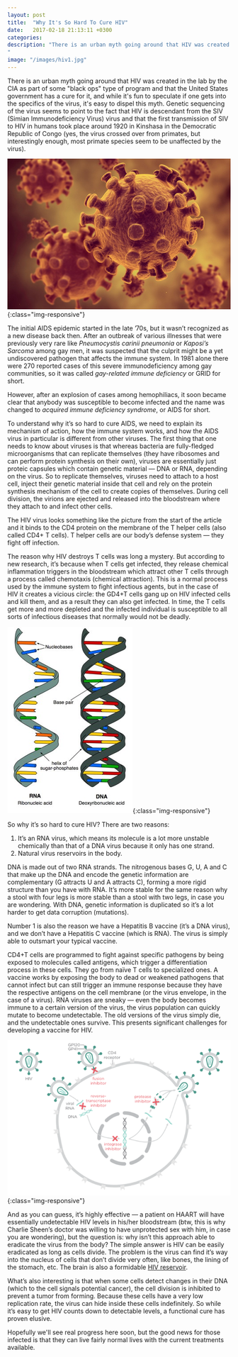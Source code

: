 ```yaml
---
layout: post
title:  "Why It's So Hard To Cure HIV"
date:   2017-02-18 21:13:11 +0300
categories:
description: "There is an urban myth going around that HIV was created in the lab by the CIA as part of some black ops type of program and that the United States government has a cure for it, and while it's fun to speculate if however, one gets into the specifics of the virus, it's easy to dispel this myth...
"
image: "/images/hiv1.jpg"
---
```

There is an urban myth going around that HIV was created in the lab by the CIA as part of some "black ops" type of program and that the United States government has a cure for it, and while it's fun to speculate if one gets into the specifics of the virus, it's easy to dispel this myth. Genetic sequencing of the virus seems to point to the fact that HIV is descendant from the SIV (Simian Immunodeficiency Virus) virus and that the first transmission of SIV to HIV in humans took place around 1920 in Kinshasa in the Democratic Republic of Congo (yes, the virus crossed over from primates, but interestingly enough, most primate species seem to be unaffected by the virus).

![image-title-here](/images/hiv1.jpg){:class="img-responsive"}

The initial AIDS epidemic started in the late ’70s, but it wasn’t recognized as a new disease back then. After an outbreak of various illnesses that were previously very rare like *Pneumocystis carinii pneumonia* or *Kaposi’s Sarcoma* among gay men, it was suspected that the culprit might be a yet undiscovered pathogen that affects the immune system. In 1981 alone there were 270 reported cases of this severe immunodeficiency among gay communities, so it was called *gay-related immune deficiency* or GRID for short.

However, after an explosion of cases among hemophiliacs, it soon became clear that anybody was susceptible to become infected and the name was changed to *acquired immune deficiency syndrome*, or AIDS for short.

To understand why it’s so hard to cure AIDS, we need to explain its mechanism of action, how the immune system works, and how the AIDS virus in particular is different from other viruses. The first thing that one needs to know about viruses is that whereas bacteria are fully-fledged microorganisms that can replicate themselves (they have ribosomes and can perform protein synthesis on their own), viruses are essentially just proteic capsules which contain genetic material — DNA or RNA, depending on the virus. So to replicate themselves, viruses need to attach to a host cell, inject their genetic material inside that cell and rely on the protein synthesis mechanism of the cell to create copies of themselves. During cell division, the virions are ejected and released into the bloodstream where they attach to and infect other cells.

The HIV virus looks something like the picture from the start of the article and it binds to the CD4 protein on the membrane of the T helper cells (also called CD4+ T cells). T helper cells are our body’s defense system — they fight off infection.

The reason why HIV destroys T cells was long a mystery. But according to new research, it’s because when T cells get infected, they release chemical inflammation triggers in the bloodstream which attract other T cells through a process called chemotaxis (chemical attraction). This is a normal process used by the immune system to fight infectious agents, but in the case of HIV it creates a vicious circle: the GD4+T cells gang up on HIV infected cells and kill them, and as a result they can also get infected. In time, the T cells get more and more depleted and the infected individual is susceptible to all sorts of infectious diseases that normally would not be deadly.

![image-title-here](/images/hiv2.jpeg){:class="img-responsive"}

So why it’s so hard to cure HIV? There are two reasons:

1. It’s an RNA virus, which means its molecule is a lot more unstable chemically than that of a DNA virus because it only has one strand.
2. Natural virus reservoirs in the body.

DNA is made out of two RNA strands. The nitrogenous bases G, U, A and C that make up the DNA and encode the genetic information are complementary (G attracts U and A attracts C), forming a more rigid structure than you have with RNA. It’s more stable for the same reason why a stool with four legs is more stable than a stool with two legs, in case you are wondering. With DNA, genetic information is duplicated so it’s a lot harder to get data corruption (mutations).

Number 1 is also the reason we have a Hepatitis B vaccine (it’s a DNA virus), and we don’t have a Hepatitis C vaccine (which is RNA). The virus is simply able to outsmart your typical vaccine.

CD4+T cells are programmed to fight against specific pathogens by being exposed to molecules called antigens, which trigger a differentiation process in these cells. They go from naïve T cells to specialized ones. A vaccine works by exposing the body to dead or weakened pathogens that cannot infect but can still trigger an immune response because they have the respective antigens on the cell membrane (or the virus envelope, in the case of a virus). RNA viruses are sneaky — even the body becomes immune to a certain version of the virus, the virus population can quickly mutate to become undetectable. The old versions of the virus simply die, and the undetectable ones survive. This presents significant challenges for developing a vaccine for HIV.

![image-title-here](/images/hiv3.png){:class="img-responsive"}  

And as you can guess, it’s highly effective — a patient on HAART will have essentially undetectable HIV levels in his/her bloodstream (btw, this is why Charlie Sheen’s doctor was willing to have unprotected sex with him, in case you are wondering), but the question is: why isn’t this approach able to eradicate the virus from the body? The simple answer is HIV can be easily eradicated as long as cells divide. The problem is the virus can find it’s way into the nucleus of cells that don’t divide very often, like bones, the lining of the stomach, etc. The brain is also a formidable [HIV reservoir](https://www.poz.com/article/brain-reservoir-23545-5827).

What’s also interesting is that when some cells detect changes in their DNA (which to the cell signals potential cancer), the cell division is inhibited to prevent a tumor from forming. Because these cells have a very low replication rate, the virus can hide inside these cells indefinitely. So while it’s easy to get HIV counts down to detectable levels, a functional cure has proven elusive.

Hopefully we'll see real progress here soon, but the good news for those infected is that they can live fairly normal lives with the current treatments available.
